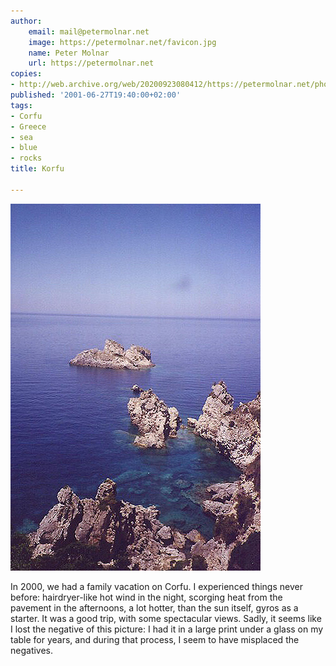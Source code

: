 ```yaml
---
author:
    email: mail@petermolnar.net
    image: https://petermolnar.net/favicon.jpg
    name: Peter Molnar
    url: https://petermolnar.net
copies:
- http://web.archive.org/web/20200923080412/https://petermolnar.net/photo/korfu/
published: '2001-06-27T19:40:00+02:00'
tags:
- Corfu
- Greece
- sea
- blue
- rocks
title: Korfu

---
```


![](./korfu.jpg)

In 2000, we had a family vacation on Corfu. I experienced things never
before: hairdryer-like hot wind in the night, scorging heat from the
pavement in the afternoons, a lot hotter, than the sun itself, gyros as
a starter. It was a good trip, with some spectacular views. Sadly, it
seems like I lost the negative of this picture: I had it in a large
print under a glass on my table for years, and during that process, I
seem to have misplaced the negatives.